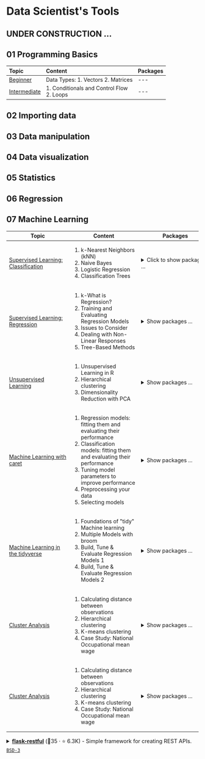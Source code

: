 # Data Scientist's Tools

## UNDER CONSTRUCTION ...

## 01 Programming Basics

| Topic | Content | Packages |
|:---|:---------|:---|
| [Beginner](https://github.com/jwarz/data-scientists-tools/tree/main/01_basics/01_R/01_programming_beginner) | Data Types:  1. Vectors 2. Matrices | --- |
| [Intermediate](https://github.com/jwarz/data-scientists-tools/tree/main/01_basics/01_R/02_programming_intermediate) | 1. Conditionals and Control Flow<br/> 2. Loops | --- |

## 02 Importing data

## 03 Data manipulation

## 04 Data visualization

## 05 Statistics

## 06 Regression


## 07 Machine Learning

<table>
  <thead>
    <tr>
      <th>&nbsp;&nbsp;&nbsp;&nbsp;&nbsp;&nbsp;&nbsp;&nbsp;&nbsp;&nbsp;&nbsp;&nbsp;&nbsp;&nbsp;&nbsp;Topic&nbsp;&nbsp;&nbsp;&nbsp;&nbsp;&nbsp;&nbsp;&nbsp;&nbsp;&nbsp;&nbsp;&nbsp;&nbsp;&nbsp;&nbsp;</th>
      <th>&nbsp;&nbsp;&nbsp;&nbsp;&nbsp;&nbsp;&nbsp;&nbsp;&nbsp;&nbsp;&nbsp;&nbsp;&nbsp;&nbsp;&nbsp;Content&nbsp;&nbsp;&nbsp;&nbsp;&nbsp;&nbsp;&nbsp;&nbsp;&nbsp;&nbsp;&nbsp;&nbsp;&nbsp;&nbsp;&nbsp;</th>
      <th>&nbsp;&nbsp;&nbsp;&nbsp;&nbsp;&nbsp;&nbsp;&nbsp;&nbsp;&nbsp;&nbsp;&nbsp;&nbsp;&nbsp;&nbsp;Packages&nbsp;&nbsp;&nbsp;&nbsp;&nbsp;&nbsp;&nbsp;&nbsp;&nbsp;&nbsp;&nbsp;&nbsp;&nbsp;&nbsp;&nbsp;</th>
    </tr>
  </thead>
	<tbody>
		<! –– SUPERVISED LEARNING: CLASSIFICATION ––>
		<tr>
			<td><a target="_blank" rel="noopener noreferrer" href="https://github.com/jwarz/data-scientists-tools/tree/main/07_machine_learning/01_R/supervised_learning_classification">Supervised Learning: Classification</a>
			</td>
			<td>
			  <ol>
          		<li>k-Nearest Neighbors (kNN)</li>
          		<li>Naive Bayes</li>
          		<li>Logistic Regression</li>
          		<li>Classification Trees</li>
        		</ol>
			</td>
			<td>
				<details><summary>Click to show packages ...</summary>
					<div id="user-content-toc">
						<ul>
							<li><img height="50px" align="center" src="img/logo_class.png"/>&emsp;<a target="_blank" rel="noopener noreferrer" href="https://CRAN.R-project.org/package=class">class</a></li>
							<li><img height="50px" align="center" src="img/logo_naivebayes.png"/>&emsp;<a target="_blank" rel="noopener noreferrer" href="https://github.com/majkamichal/naivebayes">naivebayes</a></li>
							<li><a target="_blank" rel="noopener noreferrer" href="https://github.com/xrobin/pROC">pROC</a></li>
							<li><img height="50px" align="center" src="img/logo_rpart.png"/>&emsp;<a target="_blank" rel="noopener noreferrer" href="https://github.com/bethatkinson/rpart">rpart</a></li>
							<li><a target="_blank" rel="noopener noreferrer" href="http://www.milbo.org/rpart-plot/index.html">rpart.plot</a></li>
							<li><a target="_blank" rel="noopener noreferrer" href="https://cran.r-project.org/web/packages/randomForest/index.html">randomForest</a></li>
						</ul>
					</div>
				</details>
			</td>
		</tr>
		<! –– SUPERVISED LEARNING: REGRESSION ––>
		<tr>
			<td>
				<a target="_blank" rel="noopener noreferrer" href="https://github.com/jwarz/data-scientists-tools/tree/main/07_machine_learning/01_R/supervised_learning_regression">Supervised Learning: Regression</a>
			</td>
			<td>
				<ol>
					<li>k-What is Regression?</li>
					<li>Training and Evaluating Regression Models</li>
					<li>Issues to Consider</li>
					<li>Dealing with Non-Linear Responses</li>
					<li>Tree-Based Methods</li>
        		</ol>
			</td>
			<td>
				<details><summary>Show packages ...</summary>
					<div id="user-content-toc">
						<ul>
							<li><img height="50px" align="center" src="img/logo_broom.svg"/>&emsp;<a target="_blank" rel="noopener noreferrer" href="https://broom.tidymodels.org">broom</a></li>
							<li><a target="_blank" rel="noopener noreferrer" href="https://winvector.github.io/sigr/index.html">sigr</a></li>
							<li><a target="_blank" rel="noopener noreferrer" href="https://winvector.github.io/WVPlots/index.html">WVPlots</a></li>
							<li><a target="_blank" rel="noopener noreferrer" href="https://winvector.github.io/vtreat/">vtreat</a></li>
							<li><a target="_blank" rel="noopener noreferrer" href="https://CRAN.R-project.org/package=mgcv ">mgcv</a></li>
							<li><a target="_blank" rel="noopener noreferrer" href="https://github.com/imbs-hl/ranger">ranger</a></li>
							<li><a target="_blank" rel="noopener noreferrer" href="https://github.com/dmlc/xgboost">xgboost</a></li>
						</ul>
					</div>
				</details>
			</td>
		</tr>
		<! –– UNSUPERVISED LEARNING ––>
		<tr>
			<td><a target="_blank" rel="noopener noreferrer" href="https://github.com/jwarz/data-scientists-tools/tree/main/07_machine_learning/01_R/unsupervised_learning">Unsupervised Learning</a>
			</td>
			<td>
				<ol>
					<li>Unsupervised Learning in R</li>
					<li>Hierarchical clustering</li>
					<li>Dimensionality Reduction with PCA</li>
        		</ol>
			</td>
			<td>
				<details><summary>Show packages ...</summary>
					<img height="50px" align="center" src="img/logo_broom.svg"/>&emsp;<a target="_blank" rel="noopener noreferrer" href="https://broom.tidymodels.org">base R / stats</a>
				</details>
			</td>
		</tr>
		<! –– ML with caret ––>
		<tr>
			<td><a target="_blank" rel="noopener noreferrer" href="https://github.com/jwarz/data-scientists-tools/tree/main/07_machine_learning/01_R/machine_learning_with_caret">Machine Learning with caret</a>
			</td>
			<td>
				<ol>
					<li>Regression models: fitting them and evaluating their performance</li>
					<li>Classification models: fitting them and evaluating their performance</li>
					<li>Tuning model parameters to improve performance</li>
					<li>Preprocessing your data</li>
					<li>Selecting models</li>
        		</ol>
			</td>
			<td>
				<details><summary>Show packages ...</summary>
					<img height="50px" align="center" src="img/logo_broom.svg"/>&emsp;<a target="_blank" rel="noopener noreferrer" href="https://broom.tidymodels.org">base R / stats</a>
				</details>
			</td>
		</tr>
		<! –– Machine Learning in the tidyverse ––>
		<tr>
			<td><a target="_blank" rel="noopener noreferrer" href="https://github.com/jwarz/data-scientists-tools/tree/main/07_machine_learning/01_R/machine_learning_in_the_tidyverse">Machine Learning in the tidyverse</a>
			</td>
			<td>
				<ol>
					<li>Foundations of "tidy" Machine learning</li>
					<li>Multiple Models with broom</li>
					<li>Build, Tune & Evaluate Regression Models 1</li>
					<li>Build, Tune & Evaluate Regression Models 2</li>
        		</ol>
			</td>
			<td>
				<details><summary>Show packages ...</summary>
					<img height="50px" align="center" src="img/logo_broom.svg"/>&emsp;<a target="_blank" rel="noopener noreferrer" href="https://broom.tidymodels.org">base R / stats</a>
				</details>
			</td>
		</tr>
		<! –– Cluster Analysis ––>
		<tr>
			<td><a target="_blank" rel="noopener noreferrer" href="https://github.com/jwarz/data-scientists-tools/tree/main/07_machine_learning/01_R/cluster_analysis">Cluster Analysis</a></td>
			<td>
				<ol>
					<li>Calculating distance between observations</li>
					<li>Hierarchical clustering</li>
					<li>K-means clustering</li>
					<li>Case Study: National Occupational mean wage</li>
        		</ol>
			</td>
			<td>
				<details><summary>Show packages ...</summary>
					<img height="50px" align="center" src="img/logo_broom.svg"/>&emsp;<a target="_blank" rel="noopener noreferrer" href="https://broom.tidymodels.org">base R / stats</a>
				</details>
			</td>
		</tr>
		<! –– TEST ––>
		<tr>
			<td><a target="_blank" rel="noopener noreferrer" href="https://github.com/jwarz/data-scientists-tools/tree/main/07_machine_learning/01_R/cluster_analysis">Cluster Analysis</a>
			</td>
			<td>
				<ol>
					<li>Calculating distance between observations</li>
					<li>Hierarchical clustering</li>
					<li>K-means clustering</li>
					<li>Case Study: National Occupational mean wage</li>
        		</ol>
			</td>
			<td>
				<details><summary>Show packages ...</summary>
					<div id="user-content-toc">
						<ul>
							<li><img height="50px" align="center" src="img/logo_broom.svg"/><a target="_blank" rel="noopener noreferrer" href="https://broom.tidymodels.org">&emsp;base R / stats</a></li>
							<li><img height="50px" align="center" src="img/logo_broom.svg"/><a target="_blank" rel="noopener noreferrer" href="https://broom.tidymodels.org">&emsp;base R / stats</a></li>
							<li><img height="50px" align="center" src="img/logo_broom.svg"/><a target="_blank" rel="noopener noreferrer" href="https://broom.tidymodels.org">&emsp;base R / stats</a></li>
							<li><img height="50px" align="center" src="img/logo_broom.svg"/>&emsp;<a target="_blank" rel="noopener noreferrer" href="https://broom.tidymodels.org">base R / stats</a></li>
							<li><img height="50px" align="center" style="display:inline;" src="img/logo_broom.svg"/>&emsp;<a target="_blank" rel="noopener noreferrer" href="https://broom.tidymodels.org">base R / stats</a></li>
						</ul>
					</div>
				</details>
			</td>
		</tr>
	</tbody>
</table>

<details><summary><b><a target="_blank" rel="noopener noreferrer" href="https://github.com/flask-restful/flask-restful">flask-restful</a></b> (🥈35 ·  ⭐ 6.3K) - Simple framework for creating REST APIs. <code><a target="_blank" rel="noopener noreferrer" href="http://bit.ly/3aKzpTv">BSD-3</a></code> <code><img src="https://flask.palletsprojects.com/en/1.1.x/_static/flask-icon.png" style="display:inline;" width="13" height="13"></code></summary>

- [GitHub](https://github.com/flask-restful/flask-restful) (👨‍💻 160 · 🔀 970 · 📦 75K · 📋 570 - 20% open · ⏱️ 04.03.2022):

	```
	git clone https://github.com/flask-restful/flask-restful
	```
- [PyPi](https://pypi.org/project/flask-restful) (📥 1.8M / month · 📦 7.2K · ⏱️ 17.05.2021):
	```
	pip install flask-restful
	```
- [Conda](https://anaconda.org/conda-forge/flask-restful) (📥 110K · ⏱️ 30.05.2021):
	```
	conda install -c conda-forge flask-restful
	```
</details>